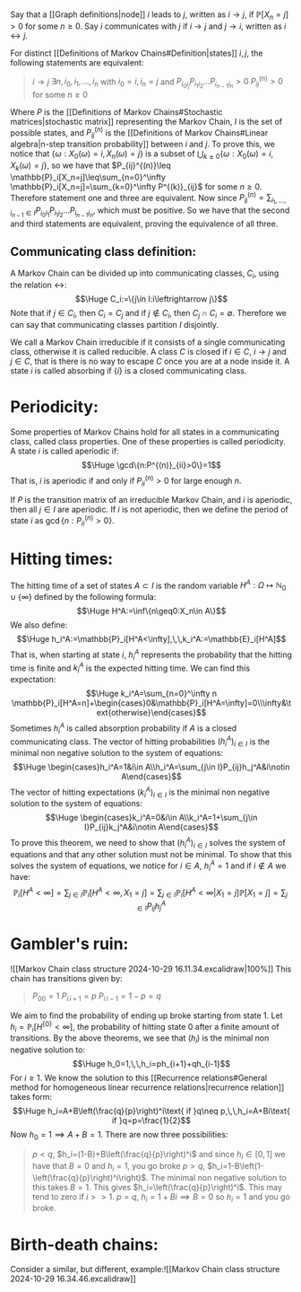 
Say that a [[Graph definitions|node]] $i$ leads to $j$, written as $i\to j$, if $\mathbb{P}[X_n=j]>0$ for some $n\geq0$. Say $i$ communicates with $j$ if $i\to j$ and $j\to i$, written as $i\leftrightarrow j$.

For distinct [[Definitions of Markov Chains#Definition|states]] $i,j$, the following statements are equivalent:
> $i\to j$
> $\exists n,i_0,i_1,\dots,i_n$ with $i_0=i,i_n=j$ and $P_{i_0i_j}P_{i_1i_2}\dots P_{i_{n-1}i_n}>0$
> $P^{(n)}_{ij}>0$ for some $n\geq0$

Where $P$ is the [[Definitions of Markov Chains#Stochastic matrices|stochastic matrix]] representing the Markov Chain, $I$ is the set of possible states, and $P_{ij}^{(n)}$ is the [[Definitions of Markov Chains#Linear algebra|n-step transition probability]] between $i$ and $j$. To prove this, we notice that $\{\omega:X_0(\omega)=i,X_n(\omega)=j\}$ is a subset of $\bigcup_{k\geq0}\{\omega:X_0(\omega)=i,X_k(\omega)=j\}$, so we have that $P_{ij}^{(n)}\leq \mathbb{P}_i[X_n=j]\leq\sum_{n=0}^\infty \mathbb{P}_i[X_n=j]=\sum_{k=0}^\infty P^{(k)}_{ij}$ for some $n\geq0$. Therefore statement one and three are equivalent. Now since $P_{ij}^{(n)}=\sum_{i_1,\dots,i_{n-1}\in I}P_{i_0i_1}P_{i_1i_2}\dots P_{i_{n-1}i_n}$, which must be positive. So we have that the second and third statements are equivalent, proving the equivalence of all three.

## Communicating class definition:
A Markov Chain can be divided up into communicating classes, $C_i$, using the relation $\leftrightarrow$:$$\Huge C_i:=\{j\in I:i\leftrightarrow j\}$$Note that if $j\in C_i$, then $C_i=C_j$ and if $j\notin C_i$, then $C_j\cap C_i=\emptyset$. Therefore we can say that communicating classes partition $I$ disjointly. 

We call a Markov Chain irreducible if it consists of a single communicating class, otherwise it is called reducible.  A class $C$ is closed if $i\in C$, $i\to j$ and $j\in C$, that is there is no way to escape $C$ once you are at a node inside it. A state $i$ is called absorbing if $\{i\}$ is a closed communicating class.

# Periodicity:

Some properties of Markov Chains hold for all states in a communicating class, called class properties. One of these properties is called periodicity. A state $i$ is called aperiodic if:$$\Huge \gcd\{n:P^{(n)}_{ii}>0\}=1$$That is, $i$ is aperiodic if and only if $P^{(n)}_{ii}>0$ for large enough $n$.

If $P$ is the transition matrix of an irreducible Markov Chain, and $i$ is aperiodic, then all $j\in I$ are aperiodic. If $i$ is not aperiodic, then we define the period of state $i$ as $\gcd\{n:P^{(n)}_{ii}>0\}$.

# Hitting times:

The hitting time of a set of states $A\subset I$ is the random variable $H^A:\Omega\mapsto\mathbb{N}_0\cup\{\infty\}$ defined by the following formula:$$\Huge H^A:=\inf\{n\geq0:X_n\in A\}$$We also define:$$\Huge h_i^A:=\mathbb{P}_i[H^A<\infty],\,\,k_i^A:=\mathbb{E}_i[H^A]$$That is, when starting at state $i$, $h_i^A$ represents the probability that the hitting time is finite and $k_i^A$ is the expected hitting time. We can find this expectation:$$\Huge k_i^A=\sum_{n=0}^\infty n \mathbb{P}_i[H^A=n]+\begin{cases}0&\mathbb{P}_i[H^A=\infty]=0\\\infty&\text{otherwise}\end{cases}$$Sometimes $h_i^A$ is called absorption probability if $A$ is a closed communicating class. The vector of hitting probabilities $(h_i^A)_{i\in I}$ is the minimal non negative solution to the system of equations:$$\Huge \begin{cases}h_i^A=1&i\in A\\h_i^A=\sum_{j\in I}P_{ij}h_j^A&i\notin A\end{cases}$$The vector of hitting expectations $(k_i^A)_{i\in I}$ is the minimal non negative solution to the system of equations:$$\Huge \begin{cases}k_i^A=0&i\in A\\k_i^A=1+\sum_{j\in I}P_{ij}k_j^A&i\notin A\end{cases}$$To prove this theorem, we need to show that $(h_i^A)_{i\in I}$ solves the system of equations and that any other solution must not be minimal. To show that this solves the system of equations, we notice for $i\in A$, $h_i^A=1$ and if $i\notin A$ we have:$$ \mathbb{P}_i[H^A<\infty]=\sum_{j\in I}\mathbb{P}_i[H^A<\infty,X_1=j]=\sum_{j\in I}\mathbb{P}_i[H^A<\infty|X_1=j]\mathbb{P}[X_1=j]=\sum_{j\in I}P_{ij}h^A_j$$

# Gambler's ruin:

![[Markov Chain class structure 2024-10-29 16.11.34.excalidraw|100%]]
This chain has transitions given by:
> $P_{00}=1$
> $P_{i\,i+1}=p$
> $P_{i\,i-1}=1-p=q$

We aim to find the probability of ending up broke starting from state $1$. Let $h_i=\mathbb{P}_i[H^{\{0\}}<\infty]$, the probability of hitting state $0$ after a finite amount of transitions. By the above theorems, we see that $(h_i)$ is the minimal non negative solution to:$$\Huge h_0=1,\,\,h_i=ph_{i+1}+qh_{i-1}$$For $i\geq1$. We know the solution to this [[Recurrence relations#General method for homogeneous linear recurrence relations|recurrence relation]] takes form:$$\Huge h_i=A+B\left(\frac{q}{p}\right)^i\text{ if }q\neq p,\,\,h_i=A+Bi\text{ if }q=p=\frac{1}{2}$$Now $h_0=1\implies A+B=1$. There are now three possibilities:
> $p<q$, $h_i=(1-B)+B\left(\frac{q}{p}\right)^i$ and since $h_i\in[0,1]$ we have that $B=0$ and $h_i=1$, you go broke
> $p>q$, $h_i=1-B\left(1-\left(\frac{q}{p}\right)^i\right)$. The minimal non negative solution to this takes $B=1$. This gives $h_i=\left(\frac{q}{p}\right)^i$. This may tend to zero if $i>>1$.
> $p=q$, $h_i=1+Bi\implies B=0$ so $h_i=1$ and you go broke.

# Birth-death chains:

Consider a similar, but different, example:![[Markov Chain class structure 2024-10-29 16.34.46.excalidraw]]
